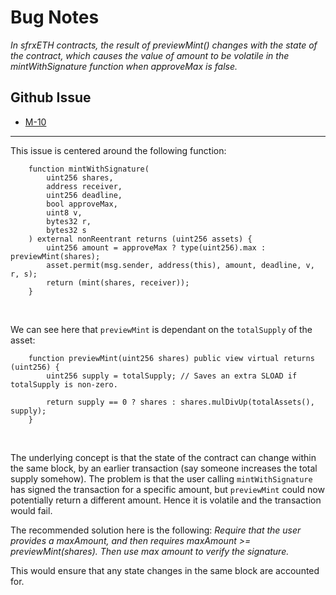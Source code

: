 # Bug Notes

*In sfrxETH contracts, the result of previewMint() changes with the state of the contract, which causes the value of amount to be volatile in the mintWithSignature function when approveMax is false.*

## Github Issue
- [M-10](https://github.com/code-423n4/2022-09-frax-findings/issues/35)

---

This issue is centered around the following function:
```solidity
    function mintWithSignature(
        uint256 shares,
        address receiver,
        uint256 deadline,
        bool approveMax,
        uint8 v,
        bytes32 r,
        bytes32 s
    ) external nonReentrant returns (uint256 assets) {
        uint256 amount = approveMax ? type(uint256).max : previewMint(shares);
        asset.permit(msg.sender, address(this), amount, deadline, v, r, s);
        return (mint(shares, receiver));
    }
```
<br>

We can see here that ``previewMint`` is dependant on the ``totalSupply`` of the asset:

```solidity
    function previewMint(uint256 shares) public view virtual returns (uint256) {
        uint256 supply = totalSupply; // Saves an extra SLOAD if totalSupply is non-zero.

        return supply == 0 ? shares : shares.mulDivUp(totalAssets(), supply);
    }
```
<br>

The underlying concept is that the state of the contract can change within the same block, by an earlier transaction (say someone increases the total supply somehow). The problem is that the user calling ``mintWithSignature`` has signed the transaction for a specific amount, but ``previewMint`` could now potentially return a different amount. Hence it is volatile and the transaction would fail.
<br>

The recommended solution here is the following: *Require that the user provides a maxAmount, and then requires maxAmount >= previewMint(shares). Then use max amount to verify the signature.*
<br>

This would ensure that any state changes in the same block are accounted for.
